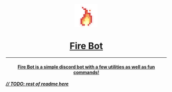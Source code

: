 <p align="center">
  <a href="https://discord.com/api/oauth2/authorize?client_id=946121908099907634&permissions=8&scope=bot%20applications.commands">
    <img src="https://github.com/lavadaragon15396/Fire-Bot/blob/master/Icons/icon%20glow.png?raw=true" width="72">
  </a>
</p>
<!-- <style>
    center {
        font-size: 40px;
        letter-spacing: 5px;
        font-weight: bold;    
    }
</style>
<center>Fire Bot</center> -->
<h1 align="center" ><a href="https://discord.com/api/oauth2/authorize?client_id=946121908099907634&permissions=8&scope=bot%20applications.commands">Fire Bot</h1>


---

<h4 align="center"> Fire Bot is a simple discord bot with a few utilities as well as fun commands!</h4>
<h></h>
<!-- TODO: rest of redme -->
<h5>// TODO: rest of readme here</h5>
